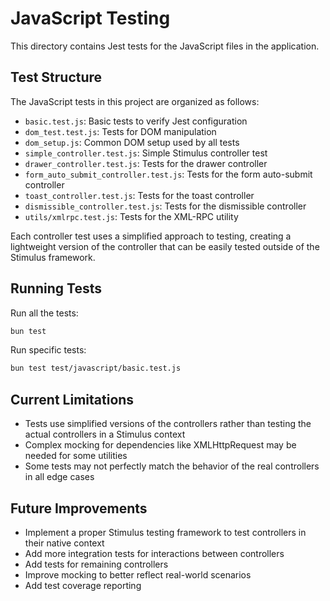 # JavaScript Testing

This directory contains Jest tests for the JavaScript files in the application.

## Test Structure

The JavaScript tests in this project are organized as follows:

- `basic.test.js`: Basic tests to verify Jest configuration
- `dom_test.test.js`: Tests for DOM manipulation
- `dom_setup.js`: Common DOM setup used by all tests
- `simple_controller.test.js`: Simple Stimulus controller test
- `drawer_controller.test.js`: Tests for the drawer controller
- `form_auto_submit_controller.test.js`: Tests for the form auto-submit controller
- `toast_controller.test.js`: Tests for the toast controller
- `dismissible_controller.test.js`: Tests for the dismissible controller
- `utils/xmlrpc.test.js`: Tests for the XML-RPC utility

Each controller test uses a simplified approach to testing, creating a lightweight version of the controller that can be easily tested outside of the Stimulus framework.

## Running Tests

Run all the tests:

```bash
bun test
```

Run specific tests:

```bash
bun test test/javascript/basic.test.js
```

## Current Limitations

- Tests use simplified versions of the controllers rather than testing the actual controllers in a Stimulus context
- Complex mocking for dependencies like XMLHttpRequest may be needed for some utilities
- Some tests may not perfectly match the behavior of the real controllers in all edge cases

## Future Improvements

- Implement a proper Stimulus testing framework to test controllers in their native context
- Add more integration tests for interactions between controllers
- Add tests for remaining controllers
- Improve mocking to better reflect real-world scenarios
- Add test coverage reporting
